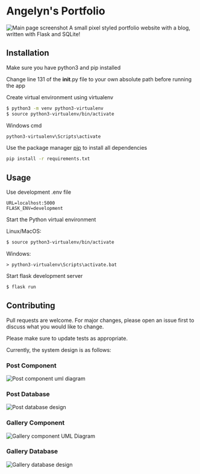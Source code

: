 # Angelyn's Portfolio

![Main page screenshot](https://media.discordapp.net/attachments/851608538710540319/853046071138582538/unknown.png?width=1307&height=630)
A small pixel styled portfolio website with a blog, written with Flask and SQLite!
 

## Installation

Make sure you have python3 and pip installed

Change line 131 of the __init__.py file to your own absolute path before running the app


Create virtual environment using virtualenv
```bash
$ python3 -m venv python3-virtualenv
$ source python3-virtualenv/bin/activate
```

Windows cmd
```bash
python3-virtualenv\Scripts\activate
```


Use the package manager [pip](https://pip.pypa.io/en/stable/) to install all dependencies

```bash
pip install -r requirements.txt
```

## Usage

Use development .env file
```
URL=localhost:5000
FLASK_ENV=development
```
Start the Python virtual environment

Linux/MacOS:
```bash
$ source python3-virtualenv/bin/activate
```
Windows:
```
> python3-virtualenv\Scripts\activate.bat
```

Start flask development server
```bash
$ flask run
```

## Contributing
Pull requests are welcome. For major changes, please open an issue first to discuss what you would like to change.

Please make sure to update tests as appropriate.

Currently, the system design is as  follows:

### Post Component
![Post component uml diagram](https://media.discordapp.net/attachments/851608538710540319/853089116485189642/unknown.png)

### Post Database
![Post database design](https://media.discordapp.net/attachments/851608538710540319/853089683310510160/unknown.png)

### Gallery Component
![Gallery component UML Diagram](https://media.discordapp.net/attachments/851608538710540319/853091712851640320/unknown.png)

### Gallery Database
![Gallery database design](https://media.discordapp.net/attachments/851608538710540319/853091970544435259/unknown.png)
